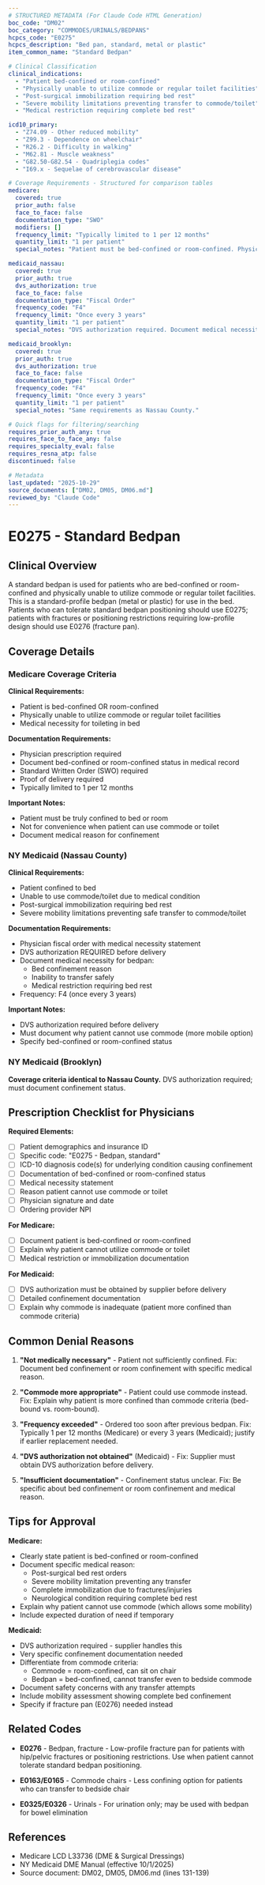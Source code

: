 ```yaml
---
# STRUCTURED METADATA (For Claude Code HTML Generation)
boc_code: "DM02"
boc_category: "COMMODES/URINALS/BEDPANS"
hcpcs_code: "E0275"
hcpcs_description: "Bed pan, standard, metal or plastic"
item_common_name: "Standard Bedpan"

# Clinical Classification
clinical_indications:
  - "Patient bed-confined or room-confined"
  - "Physically unable to utilize commode or regular toilet facilities"
  - "Post-surgical immobilization requiring bed rest"
  - "Severe mobility limitations preventing transfer to commode/toilet"
  - "Medical restriction requiring complete bed rest"

icd10_primary:
  - "Z74.09 - Other reduced mobility"
  - "Z99.3 - Dependence on wheelchair"
  - "R26.2 - Difficulty in walking"
  - "M62.81 - Muscle weakness"
  - "G82.50-G82.54 - Quadriplegia codes"
  - "I69.x - Sequelae of cerebrovascular disease"

# Coverage Requirements - Structured for comparison tables
medicare:
  covered: true
  prior_auth: false
  face_to_face: false
  documentation_type: "SWO"
  modifiers: []
  frequency_limit: "Typically limited to 1 per 12 months"
  quantity_limit: "1 per patient"
  special_notes: "Patient must be bed-confined or room-confined. Physically unable to utilize commode or regular toilet facilities."

medicaid_nassau:
  covered: true
  prior_auth: true
  dvs_authorization: true
  face_to_face: false
  documentation_type: "Fiscal Order"
  frequency_code: "F4"
  frequency_limit: "Once every 3 years"
  quantity_limit: "1 per patient"
  special_notes: "DVS authorization required. Document medical necessity for bedpan (bed confinement, inability to transfer safely, medical restriction)."

medicaid_brooklyn:
  covered: true
  prior_auth: true
  dvs_authorization: true
  face_to_face: false
  documentation_type: "Fiscal Order"
  frequency_code: "F4"
  frequency_limit: "Once every 3 years"
  quantity_limit: "1 per patient"
  special_notes: "Same requirements as Nassau County."

# Quick flags for filtering/searching
requires_prior_auth_any: true
requires_face_to_face_any: false
requires_specialty_eval: false
requires_resna_atp: false
discontinued: false

# Metadata
last_updated: "2025-10-29"
source_documents: ["DM02, DM05, DM06.md"]
reviewed_by: "Claude Code"
---
```


# E0275 - Standard Bedpan

## Clinical Overview

A standard bedpan is used for patients who are bed-confined or room-confined and physically unable to utilize commode or regular toilet facilities. This is a standard-profile bedpan (metal or plastic) for use in the bed. Patients who can tolerate standard bedpan positioning should use E0275; patients with fractures or positioning restrictions requiring low-profile design should use E0276 (fracture pan).

## Coverage Details

### Medicare Coverage Criteria

**Clinical Requirements:**
- Patient is bed-confined OR room-confined
- Physically unable to utilize commode or regular toilet facilities
- Medical necessity for toileting in bed

**Documentation Requirements:**
- Physician prescription required
- Document bed-confined or room-confined status in medical record
- Standard Written Order (SWO) required
- Proof of delivery required
- Typically limited to 1 per 12 months

**Important Notes:**
- Patient must be truly confined to bed or room
- Not for convenience when patient can use commode or toilet
- Document medical reason for confinement

### NY Medicaid (Nassau County)

**Clinical Requirements:**
- Patient confined to bed
- Unable to use commode/toilet due to medical condition
- Post-surgical immobilization requiring bed rest
- Severe mobility limitations preventing safe transfer to commode/toilet

**Documentation Requirements:**
- Physician fiscal order with medical necessity statement
- DVS authorization REQUIRED before delivery
- Document medical necessity for bedpan:
  - Bed confinement reason
  - Inability to transfer safely
  - Medical restriction requiring bed rest
- Frequency: F4 (once every 3 years)

**Important Notes:**
- DVS authorization required before delivery
- Must document why patient cannot use commode (more mobile option)
- Specify bed-confined or room-confined status

### NY Medicaid (Brooklyn)

**Coverage criteria identical to Nassau County.** DVS authorization required; must document confinement status.

## Prescription Checklist for Physicians

**Required Elements:**
- [ ] Patient demographics and insurance ID
- [ ] Specific code: "E0275 - Bedpan, standard"
- [ ] ICD-10 diagnosis code(s) for underlying condition causing confinement
- [ ] Documentation of bed-confined or room-confined status
- [ ] Medical necessity statement
- [ ] Reason patient cannot use commode or toilet
- [ ] Physician signature and date
- [ ] Ordering provider NPI

**For Medicare:**
- [ ] Document patient is bed-confined or room-confined
- [ ] Explain why patient cannot utilize commode or toilet
- [ ] Medical restriction or immobilization documentation

**For Medicaid:**
- [ ] DVS authorization must be obtained by supplier before delivery
- [ ] Detailed confinement documentation
- [ ] Explain why commode is inadequate (patient more confined than commode criteria)

## Common Denial Reasons

1. **"Not medically necessary"** - Patient not sufficiently confined. Fix: Document bed confinement or room confinement with specific medical reason.

2. **"Commode more appropriate"** - Patient could use commode instead. Fix: Explain why patient is more confined than commode criteria (bed-bound vs. room-bound).

3. **"Frequency exceeded"** - Ordered too soon after previous bedpan. Fix: Typically 1 per 12 months (Medicare) or every 3 years (Medicaid); justify if earlier replacement needed.

4. **"DVS authorization not obtained"** (Medicaid) - Fix: Supplier must obtain DVS authorization before delivery.

5. **"Insufficient documentation"** - Confinement status unclear. Fix: Be specific about bed confinement or room confinement and medical reason.

## Tips for Approval

**Medicare:**
- Clearly state patient is bed-confined or room-confined
- Document specific medical reason:
  - Post-surgical bed rest orders
  - Severe mobility limitation preventing any transfer
  - Complete immobilization due to fractures/injuries
  - Neurological condition requiring complete bed rest
- Explain why patient cannot use commode (which allows some mobility)
- Include expected duration of need if temporary

**Medicaid:**
- DVS authorization required - supplier handles this
- Very specific confinement documentation needed
- Differentiate from commode criteria:
  - Commode = room-confined, can sit on chair
  - Bedpan = bed-confined, cannot transfer even to bedside commode
- Document safety concerns with any transfer attempts
- Include mobility assessment showing complete bed confinement
- Specify if fracture pan (E0276) needed instead

## Related Codes

- **E0276** - Bedpan, fracture - Low-profile fracture pan for patients with hip/pelvic fractures or positioning restrictions. Use when patient cannot tolerate standard bedpan positioning.

- **E0163/E0165** - Commode chairs - Less confining option for patients who can transfer to bedside chair

- **E0325/E0326** - Urinals - For urination only; may be used with bedpan for bowel elimination

## References

- Medicare LCD L33736 (DME & Surgical Dressings)
- NY Medicaid DME Manual (effective 10/1/2025)
- Source document: DM02, DM05, DM06.md (lines 131-139)
